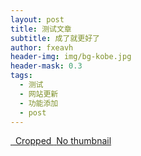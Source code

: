 ```yaml
---
layout: post
title: 测试文章
subtitle: 成了就更好了
author: fxeavh
header-img: img/bg-kobe.jpg
header-mask: 0.3
tags:
  - 测试
  - 网站更新
  - 功能添加
  - post
---
```

<div class="pswp-gallery pswp-gallery--single-column" id="gallery--getting-started">
  <a href="https://cdn.photoswipe.com/photoswipe-demo-images/photos/2/img-2500.jpg" 
    data-pswp-width="1669" 
    data-pswp-height="2500" 
    target="_blank">
    <img src="https://cdn.photoswipe.com/photoswipe-demo-images/photos/2/img-200.jpg" alt="" />
  </a>
  <!-- cropped thumbnail: -->
  <a href="https://cdn.photoswipe.com/photoswipe-demo-images/photos/7/img-2500.jpg" 
    data-pswp-width="1875" 
    data-pswp-height="2500" 
    data-cropped="true" 
    target="_blank">
    <img src="https://cdn.photoswipe.com/photoswipe-demo-images/photos/7/img-200.jpg" alt="" />
    Cropped
  </a>
  <!-- data-pswp-src with custom URL in href -->
  <a href="https://unsplash.com" 
    data-pswp-src="https://cdn.photoswipe.com/photoswipe-demo-images/photos/3/img-2500.jpg"
    data-pswp-width="2500" 
    data-pswp-height="1666" 
    target="_blank">
    <img src="https://cdn.photoswipe.com/photoswipe-demo-images/photos/3/img-200.jpg" alt="" />
  </a>
  <!-- Without thumbnail: -->
  <a href="http://example.com" 
    data-pswp-src="https://cdn.photoswipe.com/photoswipe-demo-images/photos/5/img-2500.jpg"
    data-pswp-width="2500" 
    data-pswp-height="1668" 
    target="_blank">
    No thumbnail
  </a>
  <!-- wrapped with any element: -->
  <div>
    <a href="https://cdn.photoswipe.com/photoswipe-demo-images/photos/6/img-2500.jpg"
      data-pswp-width="2500" 
      data-pswp-height="1667" 
      target="_blank">
      <img src="https://cdn.photoswipe.com/photoswipe-demo-images/photos/6/img-200.jpg" alt="" />
    </a>
  </div>
</div>